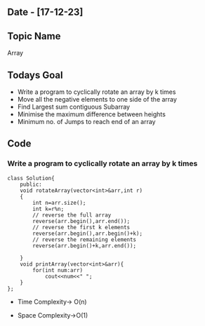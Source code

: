 ## Date - [17-12-23]

## Topic Name

Array

## Todays Goal

* Write a program to cyclically rotate an array by k times
* Move all the negative elements to one side of the array
* Find Largest sum contiguous Subarray
* Minimise the maximum difference between heights
* Minimum no. of Jumps to reach end of an array

## Code

### Write a program to cyclically rotate an array by k times

```
class Solution{
    public:
    void rotateArray(vector<int>&arr,int r)
    {
        int n=arr.size();
        int k=r%n;
        // reverse the full array
        reverse(arr.begin(),arr.end());
        // reverse the first k elements
        reverse(arr.begin(),arr.begin()+k);
        // reverse the remaining elements
        reverse(arr.begin()+k,arr.end());

    }
    void printArray(vector<int>&arr){
        for(int num:arr)
            cout<<num<<" ";
    }
};
```

* Time Complexity-> O(n)

* Space Complexity->O(1)
